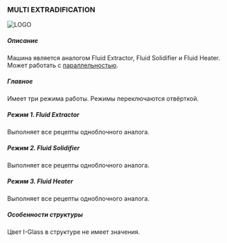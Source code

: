 ### MULTI EXTRADIFICATION

![LOGO](https://raw.githubusercontent.com/GT-IMPACT/impact-front/main/public/media/gregtech/ParExtraDi.png)

##### Описание

Машина является аналогом Fluid Extractor, Fluid Solidifier и Fluid Heater. Может работать с [параллельностью](#/mechanics#parallelism).

##### Главное

Имеет три режима работы. Режимы переключаются отвёрткой.

##### Режим 1. Fluid Extractor

Выполняет все рецепты одноблочного аналога.

##### Режим 2. Fluid Solidifier

Выполняет все рецепты одноблочного аналога.

##### Режим 3. Fluid Heater

Выполняет все рецепты одноблочного аналога.

##### Особенности структуры

Цвет I-Glass в структуре не имеет значения.

